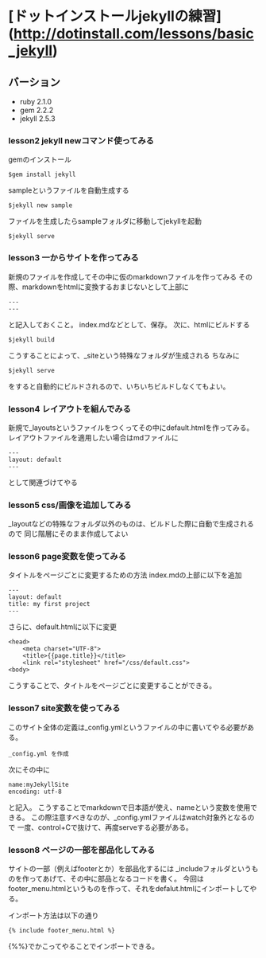 # [ドットインストールjekyllの練習] (http://dotinstall.com/lessons/basic_jekyll)


## バーション
  - ruby 2.1.0
  - gem 2.2.2
  - jekyll 2.5.3

### lesson2  jekyll newコマンド使ってみる
gemのインストール
```
$gem install jekyll
```
sampleというファイルを自動生成する
```
$jekyll new sample	
```
ファイルを生成したらsampleフォルダに移動してjekyllを起動
```
$jekyll serve
```

### lesson3 一からサイトを作ってみる

新規のファイルを作成してその中に仮のmarkdownファイルを作ってみる
その際、markdownをhtmlに変換するおまじないとして上部に
```
---
---
```
と記入しておくこと。
index.mdなどとして、保存。
次に、htmlにビルドする
```
$jekyll build
```
こうすることによって、_siteという特殊なフォルダが生成される
ちなみに
```
$jekyll serve
```
をすると自動的にビルドされるので、いちいちビルドしなくてもよい。

### lesson4 レイアウトを組んでみる

新規で_layoutsというファイルをつくってその中にdefault.htmlを作ってみる。
レイアウトファイルを適用したい場合はmdファイルに
```
---
layout: default
---
```
として関連づけてやる	

### lesson5 css/画像を追加してみる

_layoutなどの特殊なフォルダ以外のものは、ビルドした際に自動で生成されるので
同じ階層にそのまま作成してよい

### lesson6 page変数を使ってみる

タイトルをページごとに変更するための方法
index.mdの上部に以下を追加
```
---
layout: default
title: my first project
---
```
さらに、default.htmlに以下に変更
```
<head>
	<meta charset="UTF-8">
	<title>{{page.title}}</title>
	<link rel="stylesheet" href="/css/default.css">
<body>
```
こうすることで、タイトルをページごとに変更することができる。

### lesson7 site変数を使ってみる

このサイト全体の定義は_config.ymlというファイルの中に書いてやる必要がある。
```
_config.yml を作成
```
次にその中に
```
name:myJekyllSite
encoding: utf-8
```
と記入。
こうすることでmarkdownで日本語が使え、nameという変数を使用できる。
この際注意すべきなのが、_config.ymlファイルはwatch対象外となるので
一度、control+Cで抜けて、再度serveする必要がある。

### lesson8 ページの一部を部品化してみる

サイトの一部（例えばfooterとか）を部品化するには
_includeフォルダというものを作ってあげて、その中に部品となるコードを書く。
今回はfooter_menu.htmlというものを作って、それをdefalut.htmlにインポートしてやる。

インポート方法は以下の通り
```
{% include footer_menu.html %}
```
{%%}でかこってやることでインポートできる。
